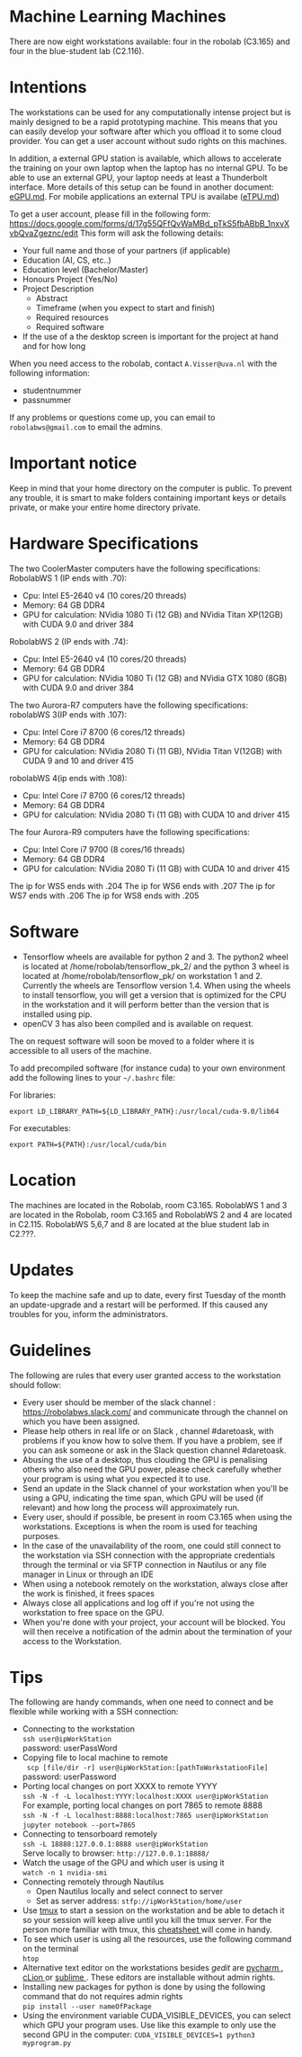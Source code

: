 # Machine Learning Machines

There are now eight workstations available: four in the robolab (C3.165) and four in the blue-student lab (C2.116).

# Intentions
The workstations can be used for any computationally intense project but is mainly designed to be a rapid prototyping machine. This means that you can easily develop your software after which you offload it to some cloud provider. You can get a user account without sudo rights on this machines.

In addition, a external GPU station is available, which allows to accelerate the training on your own laptop when the laptop has no internal GPU. To be able to use an external GPU, your laptop needs at least a Thunderbolt interface. More details of this setup can be found in another document: <a href=https://github.com/IntelligentRoboticsLab/robolabws/blob/master/eGPU.md> eGPU.md</a>. For mobile applications an external TPU is availabe (<a href=https://github.com/IntelligentRoboticsLab/robolabws/blob/master/eTPU.md>eTPU.md</a>) 

To get a user account, please fill in the following form: https://docs.google.com/forms/d/17g55QFfQvWaMBd_pTkS5fbABbB_1nxvXvbQvaZgeznc/edit 
This form will ask the following details:

* Your full name and those of your partners (if applicable)
* Education (AI, CS, etc..)
* Education level (Bachelor/Master)
* Honours Project (Yes/No)
* Project Description
    * Abstract
    * Timeframe (when you expect to start and finish)
    * Required resources
    * Required software  
* If the use of a the desktop screen is important for the project at hand and for how long

When you need access to the robolab, contact `A.Visser@uva.nl` with the following information:
* studentnummer
* passnummer

If any problems or questions come up, you can email to `robolabws@gmail.com` to email the admins.

# Important notice
Keep in mind that your home directory on the computer is public. To prevent any trouble, it is smart to make folders containing important keys or details private, or make your entire home directory private.

# Hardware Specifications

The two CoolerMaster computers have the following specifications:<br>
RobolabWS 1 (IP ends with .70):
* Cpu: Intel E5-2640 v4 (10 cores/20 threads)
* Memory: 64 GB DDR4
* GPU for calculation: NVidia 1080 Ti (12 GB) and NVidia Titan XP(12GB) with CUDA 9.0 and driver 384

RobolabWS 2 (IP ends with .74):
* Cpu: Intel E5-2640 v4 (10 cores/20 threads)
* Memory: 64 GB DDR4
* GPU for calculation: NVidia 1080 Ti (12 GB) and NVidia GTX 1080 (8GB) with CUDA 9.0 and driver 384

The two Aurora-R7 computers have the following specifications:<br>
robolabWS 3(IP ends with .107):
* Cpu: Intel Core i7 8700 (6 cores/12 threads)
* Memory: 64 GB DDR4
* GPU for calculation: NVidia 2080 Ti (11 GB), NVidia Titan V(12GB) with CUDA 9 and 10 and driver 415

robolabWS 4(ip ends with .108):
* Cpu: Intel Core i7 8700 (6 cores/12 threads)
* Memory: 64 GB DDR4
* GPU for calculation: NVidia 2080 Ti (11 GB) with CUDA 10 and driver 415

The four Aurora-R9 computers have the following specifications:<br>
* Cpu: Intel Core i7 9700 (8 cores/16 threads)
* Memory: 64 GB DDR4
* GPU for calculation: NVidia 2080 Ti (11 GB) with CUDA 10 and driver 415

The ip for WS5 ends with .204
The ip for WS6 ends with .207
The ip for WS7 ends with .206
The ip for WS8 ends with .205

# Software
* Tensorflow wheels are available for python 2 and 3. The python2 wheel is located at /home/robolab/tensorflow_pk_2/ and the python 3 wheel is located at /home/robolab/tensorflow_pk/ on workstation 1 and 2. Currently the wheels are Tensorflow version 1.4. When using the wheels to install tensorflow, you will get a version that is optimized for the CPU in the workstation and it will perform better than the version that is installed using pip.
* openCV 3 has also been compiled and is available on request.

The on request software will soon be moved to a folder where it is accessible to all users of the machine.

To add precompiled software (for instance cuda) to your own environment add the following lines to your `~/.bashrc` file:

For libraries:
```
export LD_LIBRARY_PATH=${LD_LIBRARY_PATH}:/usr/local/cuda-9.0/lib64
```

For executables:
```
export PATH=${PATH}:/usr/local/cuda/bin
```
# Location
The machines are located in the Robolab, room C3.165.
RobolabWS 1 and 3 are located in the Robolab, room C3.165 and RobolabWS 2 and 4 are located in C2.115.
RobolabWS 5,6,7 and 8 are located at the blue student lab in C2.???.

# Updates
To keep the machine safe and up to date, every first Tuesday of the month an update-upgrade and a restart will be performed. If this caused any troubles for you, inform the administrators.

# Guidelines
The following are rules that every user granted access to the workstation should follow:

* Every user should be member of the slack channel : https://robolabws.slack.com/ and communicate through the channel on which you have been assigned.
* Please help others in real life or on Slack , channel #daretoask, with problems if you know how to solve them. If you have a problem, see if you can ask someone or ask in the Slack question channel #daretoask. 
* Abusing the use of a desktop, thus clouding the GPU is penalising others who also need the GPU power, please check carefully whether your program is using what you expected it to use.
* Send an update in the Slack channel of your workstation when you'll be using a GPU, indicating the time span, which GPU will be used (if relevant) and how long the process will approximately run.
* Every user, should if possible, be present in room C3.165 when using the workstations. Exceptions is when the room is used for teaching purposes.
* In the case of the unavailability of the room, one could still connect to the workstation via SSH connection with the appropriate credentials through the terminal or via SFTP connection in Nautilus or any file manager in Linux or through an IDE
* When using a notebook remotely on the workstation, always close after the work is finished, it frees spaces
* Always close all applications and log off if you're not using the workstation to free space on the GPU.
* When you're done with your project, your account will be blocked. You will then receive a notification of the admin about the termination of your access to the Workstation.

# Tips
The following are handy commands, when one need to connect and be flexible while working with a SSH connection:
* Connecting to the workstation </br>
  ```ssh user@ipWorkStation``` </br>
  password: userPassWord
* Copying file to local machine to remote </br>
  ``` scp [file/dir -r] user@ipWorkStation:[pathToWorkstationFile]``` </br>
  password: userPassword </br>
* Porting local changes on port XXXX to remote YYYY </br>
  ``` ssh -N -f -L localhost:YYYY:localhost:XXXX user@ipWorkStation ```</br>
  For example, porting local changes on port 7865 to remote 8888 </br>
  ``` ssh -N -f -L localhost:8888:localhost:7865 user@ipWorkStation ```</br>
  ``` jupyter notebook --port=7865 ```
* Connecting to tensorboard remotely </br>
  ```ssh -L 18888:127.0.0.1:8888 user@ipWorkStation ``` </br>
  Serve locally to browser: ```http://127.0.0.1:18888/ ``` </br>
* Watch the usage of the GPU and which user is using it </br>
  ```watch -n 1 nvidia-smi```
* Connecting remotely through Nautilus </br>
  * Open Nautilus locally and select connect to server </br>
  * Set as server address: ```stfp://ipWorkStation/home/user```
* Use <a href="https://www.hamvocke.com/blog/a-quick-and-easy-guide-to-tmux/"> tmux</a> to start a session on the workstation and be able to detach it so your session will keep alive until you kill the tmux server. For the person more familiar with tmux, this <a href="https://gist.github.com/MohamedAlaa/2961058"> cheatsheet </a> will come in handy. 
* To see which user is using all the resources, use the following command on the terminal</br>
``` htop ``` </br>
* Alternative text editor on the workstations besides *gedit* are <a href="https://www.jetbrains.com/help/pycharm/install-and-set-up-pycharm.html"> pycharm </a>, <a href="https://www.jetbrains.com/help/clion/install-and-set-up-product.html"> cLion </a> or <a href="http://docs.sublimetext.info/en/latest/getting_started/install.html"> sublime </a>. These editors are installable without admin rights. </br>
* Installing new packages for python is done by using the following command that do not requires admin rights </br>
``` pip install --user nameOfPackage ```
* Using the environment variable CUDA_VISIBLE_DEVICES, you can select which GPU your program uses. Use like this example to only use the second GPU in the computer:
```CUDA_VISIBLE_DEVICES=1 python3 myprogram.py```
